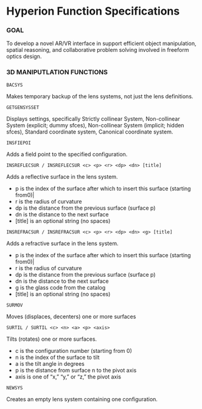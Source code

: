 # Hyperion Function Specifications

### GOAL
To develop a novel AR/VR interface in support efficient object manipulation,
spatial reasoning, and collaborative problem solving involved in freeform optics design.

### 3D MANIPUTLATION FUNCTIONS


```
BACSYS
```
Makes temporary backup of the lens systems, not just the lens definitions. 

```
GETGENSYSSET
```
Displays settings, specifically Strictly collinear System, Non-collinear System (explicit; dummy sfces), Non-collinear System (implicit; hidden sfces), Standard coordinate system, Canonical coordinate system.

```
INSFIEPOI
```
Adds a field point to the specified configuration.

```
INSREFLECSUR / INSREFLECSUR <c> <p> <r> <dp> <dn> [title]
```
Adds a reflective surface in the lens system. 
  - p is the index of the surface after which to insert this surface (starting from0)|
  - r is the radius of curvature
  - dp is the distance from the previous surface (surface p)
  - dn is the distance to the next surface
  - [title] is  an  optional  string  (no  spaces)

```
INSREFRACSUR / INSREFRACSUR <c> <p> <r> <dp> <dn> <g> [title]
```
Adds a refractive surface in the lens system. 
  - p is the index of the surface after which to insert this surface (starting from0)|
  - r is the radius of curvature
  - dp is the distance from the previous surface (surface p)
  - dn is the distance to the next surface
  - g is the glass code from the catalog
  - [title] is  an  optional  string  (no  spaces)
  
```
SURMOV
``` 
Moves (displaces, decenters) one or more surfaces

```
SURTIL / SURTIL <c> <n> <a> <p> <axis>
``` 
Tilts (rotates) one or more surfaces.
  - c is the configuration number (starting from 0)
  - n is the index of the surface to tilt
  - a is the tilt angle in degrees
  - p is the distance from surface n to the pivot axis
  - axis is one of “x,” “y,” or “z,” the pivot axis
  
```
NEWSYS
``` 
Creates an empty lens system containing one configuration.

